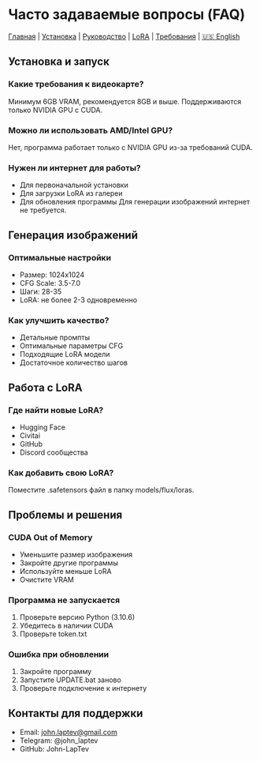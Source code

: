 # Часто задаваемые вопросы (FAQ)

[Главная](../README.md) | [Установка](installation.md) | [Руководство](user-guide.md) | [LoRA](lora-guide.md) | [Требования](requirements.md) | [🇺🇸 English](en/faq.md)

## Установка и запуск

### Какие требования к видеокарте?
Минимум 6GB VRAM, рекомендуется 8GB и выше. Поддерживаются только NVIDIA GPU с CUDA.

### Можно ли использовать AMD/Intel GPU?
Нет, программа работает только с NVIDIA GPU из-за требований CUDA.

### Нужен ли интернет для работы?
- Для первоначальной установки
- Для загрузки LoRA из галереи
- Для обновления программы
Для генерации изображений интернет не требуется.

## Генерация изображений

### Оптимальные настройки
- Размер: 1024x1024
- CFG Scale: 3.5-7.0
- Шаги: 28-35
- LoRA: не более 2-3 одновременно

### Как улучшить качество?
- Детальные промпты
- Оптимальные параметры CFG
- Подходящие LoRA модели
- Достаточное количество шагов

## Работа с LoRA

### Где найти новые LoRA?
- Hugging Face
- Civitai
- GitHub
- Discord сообщества

### Как добавить свою LoRA?
Поместите .safetensors файл в папку models/flux/loras.

## Проблемы и решения

### CUDA Out of Memory
- Уменьшите размер изображения
- Закройте другие программы
- Используйте меньше LoRA
- Очистите VRAM

### Программа не запускается
1. Проверьте версию Python (3.10.6)
2. Убедитесь в наличии CUDA
3. Проверьте token.txt

### Ошибка при обновлении
1. Закройте программу
2. Запустите UPDATE.bat заново
3. Проверьте подключение к интернету

## Контакты для поддержки

- Email: john.laptev@gmail.com
- Telegram: @john_laptev
- GitHub: John-LapTev